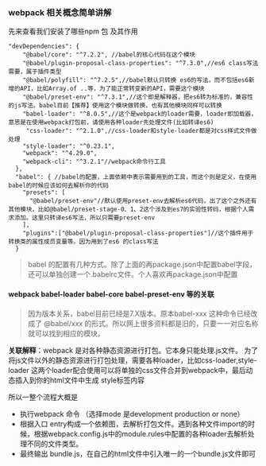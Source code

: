 ### webpack 相关概念简单讲解

先来查看我们安装了哪些npm 包 及其作用
```
"devDependencies": {
    "@babel/core": "^7.2.2", //babel的核心代码在这个模块
    "@babel/plugin-proposal-class-properties": "^7.3.0",//es6 class写法需要，属于插件类型
    "@babel/polyfill": "^7.2.5",//babel默认只转换 es6的写法，而不包括es6新增的API，比如Array.of ..等，为了能正常转变新的API，需要这个模块
    "@babel/preset-env": "^7.3.1",//这个即是解释器，把es6转为标准的，兼容性的js写法。babel目前【推荐】使用这个模块做转换，也有其他模块同样可以转换
    "babel-loader": "^8.0.5",//这个是webpack的loader需要，loader即加载器，意思是在使用webpack打包前，请使用各种loader先处理文件(比如转译es6)
     "css-loader": "^2.1.0",//css-loader和style-loader都是对css样式文件做处理
    "style-loader": "^0.23.1",
    "webpack": "^4.29.0",
    "webpack-cli": "^3.2.1"//webpack命令行工具
  },
  "babel": { //babel的配置，上面依赖中表示需要用到的工具，而这个则是定义，在使用babel的时候应该如何去解析你的代码
    "presets": [
      "@babel/preset-env"//默认使用preset-env去解析es6代码，出了这个之外还有其他模块，比如@babel/preset-stage-0、1、2这个涉及到es7的实验性转码，根据个人需求添加。这里只转译es6写法，所以只需要preset-env
    ],
    "plugins":["@babel/plugin-proposal-class-properties"]//这个插件用于转换类的属性成员变量等。因为用到了es6 的class写法
  }
```

>babel 的配置有几种方式。除了上面的再package.json中配置babel字段，还可以单独创建一个.babelrc文件。个人喜欢再package.json中配置


#### webpack babel-loader babel-core babel-preset-env 等的关联
>因为版本关系，babel目前已经是7.X版本。原本babel-xxx 这种命令已经改成了 @babel/xxx 的形式。所以网上很多资料都是旧的，只要一一对应名称就可以找到相应的模块。

**关联解释**：webpack 是对各种静态资源进行打包。它本身只能处理.js文件。 为了将js文件以外的静态资源进行打包处理，需要各种loader，比如css-loader,style-loader 这两个loader配合使用可以将单独的css文件合并到webpack中，最后动态插入到你的html文件中生成 style标签内容

所以一整个流程大概是

- 执行webpack 命令 （选择mode 是development production or none）
 - 根据入口 entry构成一个依赖图，去解析打包文件。遇到各种文件import的时候，根据webpack.config.js中的module.rules中配置的各种loader去解析处理不同的文件类型。
  - 最终输出 bundle.js，在自己的html文件中引入唯一的一个bundle.js文件即可
  







